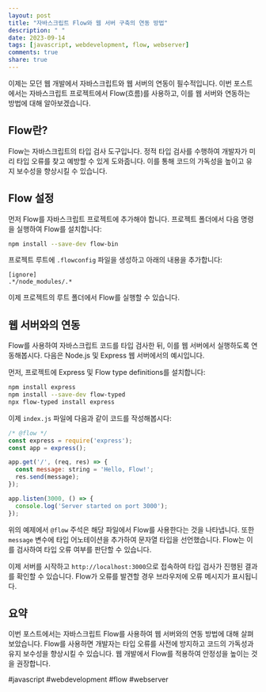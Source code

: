```yaml
---
layout: post
title: "자바스크립트 Flow와 웹 서버 구축의 연동 방법"
description: " "
date: 2023-09-14
tags: [javascript, webdevelopment, flow, webserver]
comments: true
share: true
---
```


이제는 모던 웹 개발에서 자바스크립트와 웹 서버의 연동이 필수적입니다. 이번 포스트에서는 자바스크립트 프로젝트에서 Flow(흐름)를 사용하고, 이를 웹 서버와 연동하는 방법에 대해 알아보겠습니다.

## Flow란?

Flow는 자바스크립트의 타입 검사 도구입니다. 정적 타입 검사를 수행하여 개발자가 미리 타입 오류를 찾고 예방할 수 있게 도와줍니다. 이를 통해 코드의 가독성을 높이고 유지 보수성을 향상시킬 수 있습니다.

## Flow 설정

먼저 Flow를 자바스크립트 프로젝트에 추가해야 합니다. 프로젝트 폴더에서 다음 명령을 실행하여 Flow를 설치합니다:

```bash
npm install --save-dev flow-bin
```

프로젝트 루트에 `.flowconfig` 파일을 생성하고 아래의 내용을 추가합니다:

```
[ignore]
.*/node_modules/.*
```

이제 프로젝트의 루트 폴더에서 Flow를 실행할 수 있습니다.

## 웹 서버와의 연동

Flow를 사용하여 자바스크립트 코드를 타입 검사한 뒤, 이를 웹 서버에서 실행하도록 연동해봅시다. 다음은 Node.js 및 Express 웹 서버에서의 예시입니다.

먼저, 프로젝트에 Express 및 Flow type definitions를 설치합니다:

```bash
npm install express
npm install --save-dev flow-typed
npx flow-typed install express
```

이제 `index.js` 파일에 다음과 같이 코드를 작성해봅시다:

```javascript
/* @flow */
const express = require('express');
const app = express();

app.get('/', (req, res) => {
  const message: string = 'Hello, Flow!';
  res.send(message);
});

app.listen(3000, () => {
  console.log('Server started on port 3000');
});
```

위의 예제에서 `@flow` 주석은 해당 파일에서 Flow를 사용한다는 것을 나타냅니다. 또한 `message` 변수에 타입 어노테이션을 추가하여 문자열 타입을 선언했습니다. Flow는 이를 검사하여 타입 오류 여부를 판단할 수 있습니다.

이제 서버를 시작하고 `http://localhost:3000`으로 접속하여 타입 검사가 진행된 결과를 확인할 수 있습니다. Flow가 오류를 발견할 경우 브라우저에 오류 메시지가 표시됩니다.

## 요약

이번 포스트에서는 자바스크립트 Flow를 사용하여 웹 서버와의 연동 방법에 대해 살펴보았습니다. Flow를 사용하면 개발자는 타입 오류를 사전에 방지하고 코드의 가독성과 유지 보수성을 향상시킬 수 있습니다. 웹 개발에서 Flow를 적용하여 안정성을 높이는 것을 권장합니다.

#javascript #webdevelopment #flow #webserver
